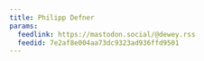 ```yaml
---
title: Philipp Defner
params:
  feedlink: https://mastodon.social/@dewey.rss
  feedid: 7e2af8e004aa73dc9323ad936ffd9501
---
```

